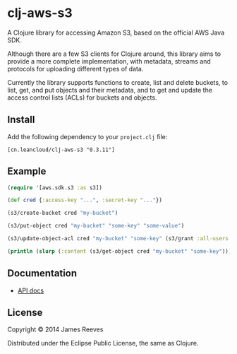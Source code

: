 # clj-aws-s3

A Clojure library for accessing Amazon S3, based on the official AWS
Java SDK.

Although there are a few S3 clients for Clojure around, this library
aims to provide a more complete implementation, with metadata, streams
and protocols for uploading different types of data.

Currently the library supports functions to create, list and delete
buckets, to list, get, and put objects and their metadata, and to get
and update the access control lists (ACLs) for buckets and objects.

## Install

Add the following dependency to your `project.clj` file:

    [cn.leancloud/clj-aws-s3 "0.3.11"]

## Example

```clojure
(require '[aws.sdk.s3 :as s3])

(def cred {:access-key "...", :secret-key "..."})

(s3/create-bucket cred "my-bucket")

(s3/put-object cred "my-bucket" "some-key" "some-value")

(s3/update-object-acl cred "my-bucket" "some-key" (s3/grant :all-users :read))

(println (slurp (:content (s3/get-object cred "my-bucket" "some-key"))))
```

## Documentation

* [API docs](http://weavejester.github.com/clj-aws-s3/)

## License

Copyright © 2014 James Reeves

Distributed under the Eclipse Public License, the same as Clojure.
